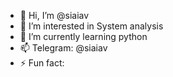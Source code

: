 - 👋 Hi, I’m @siaiav
- 👀 I’m interested in System analysis
- 🌱 I’m currently learning python
- 📫 Telegram: @siaiav
- ⚡ Fun fact: 
